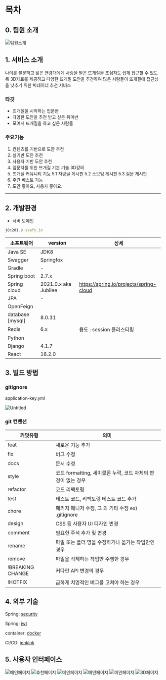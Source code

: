 
# 목차

## 0. 팀원 소개

![팀원소개](./exec/img/20230407_025916.png)

## 1. 서비스 소개

나이를 불문하고 넓은 연령대에게 사랑을 받은 뜨개질을 초심자도 쉽게 접근할 수 있도록 3D자료를 제공하고 다양한 뜨개질 도안을 추천하여 많은 사람들이 뜨개질에 접근성을 낮추기 위한 빅데이터 추천 서비스

### 타깃

- 뜨개질을 시작하는 입문반
- 다양한 도안을 추천 받고 싶은 취미반
- 모여서 뜨개질을 하고 싶은 사람들

### 주요기능

1. 컨텐츠를 기반으로 도안 추천
2. 실기반 도안 추천
3. 사용자 기반 도안 추천
4. 입문자를 위한 뜨개질 기본 기술 3D강의
5. 뜨개질 커뮤니티 기능
    5.1 자랑글 게시판
    5.2 소모임 게시판
    5.3 질문 게시판
6. 주간 베스트 기능
7. 도안 좋아요, 사용자 좋아요.

---

## 2. 개발환경

- 서버 도메인

```jsx
j8c201.p.ssafy.io
```

| 소프트웨어 | version | 상세 |
| --- | --- | --- |
| Java SE | JDK8 |  |
| Swagger | Springfox |  |
| Gradle | - |  |
| Spring boot | 2.7.x |  |
| Spring cloud | 2021.0.x aka Jubilee | https://spring.io/projects/spring-cloud |
| JPA | - |  |
| OpenFeign |  |  |
| database [mysql] | 8.0.31 |  |
| Redis | 6.x | 용도 : session 클러스터링 |
| Python |  |  |
| Django | 4.1.7 |  |
| React | 18.2.0 |  |

## 3. 빌드 방법


### gitignore

application-key.yml

![Untitled](./exec/img/20230407_022000.png)

### git 컨벤션

| 커밋유형 | 의미 |
| --- | --- |
| feat | 새로운 기능 추가 |
| fix | 버그 수정 |
| docs | 문서 수정 |
| style | 코드 formatting, 세미콜론 누락, 코드 자체의 변경이 없는 경우 |
| refactor | 코드 리팩토링 |
| test | 테스트 코드, 리팩토링 테스트 코드 추가 |
| chore | 패키지 매니저 수정, 그 외 기타 수정 ex) .gitignore |
| design | CSS 등 사용자 UI 디자인 변경 |
| comment | 필요한 주석 추가 및 변경 |
| rename | 파일 또는 폴더 명을 수정하거나 옮기는 작업만인 경우 |
| remove | 파일을 삭제하는 작업만 수행한 경우 |
| !BREAKING CHANGE | 커다란 API 변경의 경우 |
| !HOTFIX | 급하게 치명적인 버그를 고쳐야 하는 경우 |

## 4. 외부 기술
Spring: [security][securitylink]

[securitylink]: ./exec/tech/SPRING/Spring%20Security.md

Spring: [jwt][jwtlink]

[jwtlink]: ./exec/tech/JWT/spring_jwt.md

container: [docker][dockerlink]

[dockerlink]: ./exec/tech/Docker/docker.md

CI/CD: [jenkink][jenkinslink]

[jenkinslink]: ./exec/tech/Jenkins/jenkins%2094b7ac670a1d47ae9201e58604d7ab1d.md
## 5. 사용자 인터페이스

![메인페이지](./exec/img/main_001.png)
![추천페이지](./exec/img/main_002.png)
![메인페이지](./exec/img/main_003.png)
![메인페이지](./exec/img/main_004.png)
![메인페이지](./exec/img/main_005.png)
![3D페이지](./exec/img/main_006.png)
